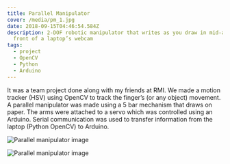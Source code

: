 ```yaml
---
title: Parallel Manipulator
cover: /media/pm_1.jpg
date: 2018-09-15T04:46:54.584Z
description: 2-DOF robotic manipulator that writes as you draw in mid-air in
  front of a laptop’s webcam
tags:
  - project
  - OpenCV
  - Python
  - Arduino
---
```

It was a team project done along with my friends at RMI. We made a  motion tracker (HSV) using OpenCV to track the finger’s (or any object) movement. A parallel manipulator was made using a 5 bar mechanism that draws on paper. The arms were attached to a servo which was controlled using an Arduino. Serial communication was used to transfer information from the laptop (Python OpenCV) to Arduino.

![Parallel manipulator image](/media/pm_2.jpg "Different view of the parallel manipulator")

![Parallel manipulator image](/media/pm_3.jpg "Different view of the parallel manipulator")
